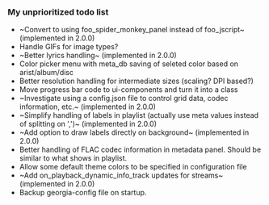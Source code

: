 ### My unprioritized todo list

* ~Convert to using foo_spider_monkey_panel instead of foo_jscript~ (implemented in 2.0.0)
* Handle GIFs for image types?
* ~Better lyrics handling~ (implemented in 2.0.0)
* Color picker menu with meta_db saving of seleted color based on arist/album/disc
* Better resolution handling for intermediate sizes (scaling? DPI based?)
* Move progress bar code to ui-components and turn it into a class
* ~Investigate using a config.json file to control grid data, codec information, etc.~ (implemented in 2.0.0)
* ~Simplify handling of labels in playlist (actually use meta values instead of splitting on ',')~ (implemented in 2.0.0)
* ~Add option to draw labels directly on background~ (implemented in 2.0.0)
* Better handling of FLAC codec information in metadata panel. Should be similar to what shows in playlist.
* Allow some default theme colors to be specified in configuration file
* ~Add on_playback_dynamic_info_track updates for streams~ (implemented in 2.0.0)
* Backup georgia-config file on startup.
